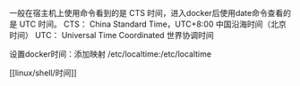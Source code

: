⼀般在宿主机上使⽤命令看到的是 CTS 时间，进⼊docker后使⽤date命令查看的是 UTC 时间。
CTS： China Standard Time，UTC+8:00 中国沿海时间（北京时间）
UTC： Universal Time Coordinated 世界协调时间

设置docker时间：添加映射 /etc/localtime:/etc/localtime

[[linux/shell/时间]]